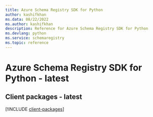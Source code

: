 ```yaml
---
title: Azure Schema Registry SDK for Python
author: kashifkhan
ms.data: 08/22/2022
ms.author: kashifkhan
description: Reference for Azure Schema Registry SDK for Python
ms.devlang: python
ms.service: schemaregistry
ms.topic: reference
---
```

# Azure Schema Registry SDK for Python - latest

## Client packages - latest
[!INCLUDE [client-packages](schema-registry-client-index.md)]